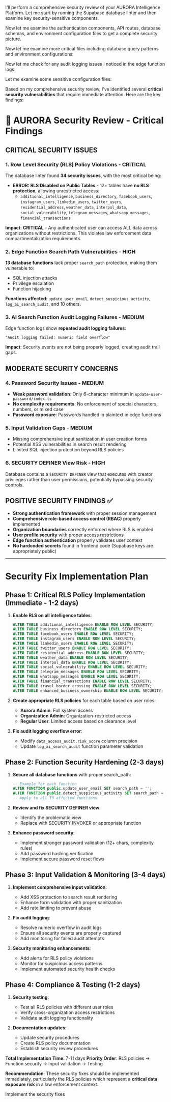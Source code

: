 I'll perform a comprehensive security review of your AURORA Intelligence Platform. Let me start by running the Supabase database linter and then examine key security-sensitive components.

Now let me examine the authentication components, API routes, database schemas, and environment configuration files to get a complete security picture.

Now let me examine more critical files including database query patterns and environment configurations:

Now let me check for any audit logging issues I noticed in the edge function logs:

Let me examine some sensitive configuration files:

Based on my comprehensive security review, I've identified several **critical security vulnerabilities** that require immediate attention. Here are the key findings:

# 🚨 AURORA Security Review - Critical Findings

## **CRITICAL SECURITY ISSUES**

### **1. Row Level Security (RLS) Policy Violations - CRITICAL**
The database linter found **34 security issues**, with the most critical being:

- **ERROR: RLS Disabled on Public Tables** - 12+ tables have **no RLS protection**, allowing unrestricted access:
  - `additional_intelligence`, `business_directory`, `facebook_users`, `instagram_users`, `linkedin_users`, `twitter_users`, `residential_address`, `weather_data`, `interpol_data`, `social_vulnerability`, `telegram_messages`, `whatsapp_messages`, `financial_transactions`

**Impact**: **CRITICAL** - Any authenticated user can access ALL data across organizations without restrictions. This violates law enforcement data compartmentalization requirements.

### **2. Edge Function Search Path Vulnerabilities - HIGH**  
**13 database functions** lack proper `search_path` protection, making them vulnerable to:
- SQL injection attacks
- Privilege escalation 
- Function hijacking

**Functions affected**: `update_user_email`, `detect_suspicious_activity`, `log_ai_search_audit`, and 10 others.

### **3. AI Search Function Audit Logging Failures - MEDIUM**
Edge function logs show **repeated audit logging failures**:
```
"Audit logging failed: numeric field overflow"
```
**Impact**: Security events are not being properly logged, creating audit trail gaps.

## **MODERATE SECURITY CONCERNS**

### **4. Password Security Issues - MEDIUM**
- **Weak password validation**: Only 6-character minimum in `update-user-password/index.ts`
- **No complexity requirements**: No enforcement of special characters, numbers, or mixed case
- **Password exposure**: Passwords handled in plaintext in edge functions

### **5. Input Validation Gaps - MEDIUM**
- Missing comprehensive input sanitization in user creation forms
- Potential XSS vulnerabilities in search result rendering
- Limited SQL injection protection beyond RLS policies

### **6. SECURITY DEFINER View Risk - HIGH**
Database contains a `SECURITY DEFINER` view that executes with creator privileges rather than user permissions, potentially bypassing security controls.

## **POSITIVE SECURITY FINDINGS** ✅

- **Strong authentication framework** with proper session management
- **Comprehensive role-based access control (RBAC)** properly implemented
- **Organization boundaries** correctly enforced where RLS is enabled
- **User profile security** with proper access restrictions
- **Edge function authentication** properly validates user context
- **No hardcoded secrets** found in frontend code (Supabase keys are appropriately public)

---

# Security Fix Implementation Plan

## **Phase 1: Critical RLS Policy Implementation (Immediate - 1-2 days)**

1. **Enable RLS on all intelligence tables**:
   ```sql
   ALTER TABLE additional_intelligence ENABLE ROW LEVEL SECURITY;
   ALTER TABLE business_directory ENABLE ROW LEVEL SECURITY;
   ALTER TABLE facebook_users ENABLE ROW LEVEL SECURITY;
   ALTER TABLE instagram_users ENABLE ROW LEVEL SECURITY;
   ALTER TABLE linkedin_users ENABLE ROW LEVEL SECURITY;
   ALTER TABLE twitter_users ENABLE ROW LEVEL SECURITY;
   ALTER TABLE residential_address ENABLE ROW LEVEL SECURITY;
   ALTER TABLE weather_data ENABLE ROW LEVEL SECURITY;
   ALTER TABLE interpol_data ENABLE ROW LEVEL SECURITY;
   ALTER TABLE social_vulnerability ENABLE ROW LEVEL SECURITY;
   ALTER TABLE telegram_messages ENABLE ROW LEVEL SECURITY;
   ALTER TABLE whatsapp_messages ENABLE ROW LEVEL SECURITY;
   ALTER TABLE financial_transactions ENABLE ROW LEVEL SECURITY;
   ALTER TABLE travel_border_crossing ENABLE ROW LEVEL SECURITY;
   ALTER TABLE enhanced_business_ownership ENABLE ROW LEVEL SECURITY;
   ```

2. **Create appropriate RLS policies** for each table based on user roles:
   - **Aurora Admin**: Full system access
   - **Organization Admin**: Organization-restricted access
   - **Regular User**: Limited access based on clearance level

3. **Fix audit logging overflow error**:
   - Modify `data_access_audit.risk_score` column precision
   - Update `log_ai_search_audit` function parameter validation

## **Phase 2: Function Security Hardening (2-3 days)**

1. **Secure all database functions** with proper search_path:
   ```sql
   -- Example for each function
   ALTER FUNCTION public.update_user_email SET search_path = '';
   ALTER FUNCTION public.detect_suspicious_activity SET search_path = '';
   -- Apply to all 13 affected functions
   ```

2. **Review and fix SECURITY DEFINER view**:
   - Identify the problematic view
   - Replace with SECURITY INVOKER or appropriate function

3. **Enhance password security**:
   - Implement stronger password validation (12+ chars, complexity rules)
   - Add password hashing verification
   - Implement secure password reset flows

## **Phase 3: Input Validation & Monitoring (3-4 days)**

1. **Implement comprehensive input validation**:
   - Add XSS protection to search result rendering
   - Enhance form validation with proper sanitization
   - Add rate limiting to prevent abuse

2. **Fix audit logging**:
   - Resolve numeric overflow in audit logs
   - Ensure all security events are properly captured
   - Add monitoring for failed audit attempts

3. **Security monitoring enhancements**:
   - Add alerts for RLS policy violations
   - Monitor for suspicious access patterns
   - Implement automated security health checks

## **Phase 4: Compliance & Testing (1-2 days)**

1. **Security testing**:
   - Test all RLS policies with different user roles
   - Verify cross-organization access restrictions
   - Validate audit logging functionality

2. **Documentation updates**:
   - Update security procedures
   - Create RLS policy documentation
   - Establish security review procedures

**Total Implementation Time**: 7-11 days
**Priority Order**: RLS policies → Function security → Input validation → Testing

**Recommendation**: These security fixes should be implemented immediately, particularly the RLS policies which represent a **critical data exposure risk** in a law enforcement context.

Implement the security fixes
